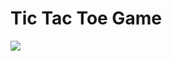 # Tic Tac Toe Game
<img src="https://res.cloudinary.com/dz209s6jk/image/upload/q_auto:good,w_900/Challenges/n25oghlhocbi2xuhjaa9.jpg" />
